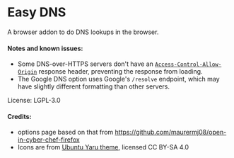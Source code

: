 # Easy DNS

A browser addon to do DNS lookups in the browser.

#### Notes and known issues:
 - Some DNS-over-HTTPS servers don't have an [`Access-Control-Allow-Origin`](https://developer.mozilla.org/en-US/docs/Web/HTTP/CORS/Errors/CORSMissingAllowOrigin) response header, preventing the response from loading.
 - The Google DNS option uses Google's `/resolve` endpoint, which may have slightly different formatting than other servers.

License: LGPL-3.0

#### Credits:
 - options page based on that from https://github.com/maurermj08/open-in-cyber-chef-firefox
 - Icons are from [Ubuntu Yaru theme](https://github.com/ubuntu/yaru.git), licensed CC BY-SA 4.0
